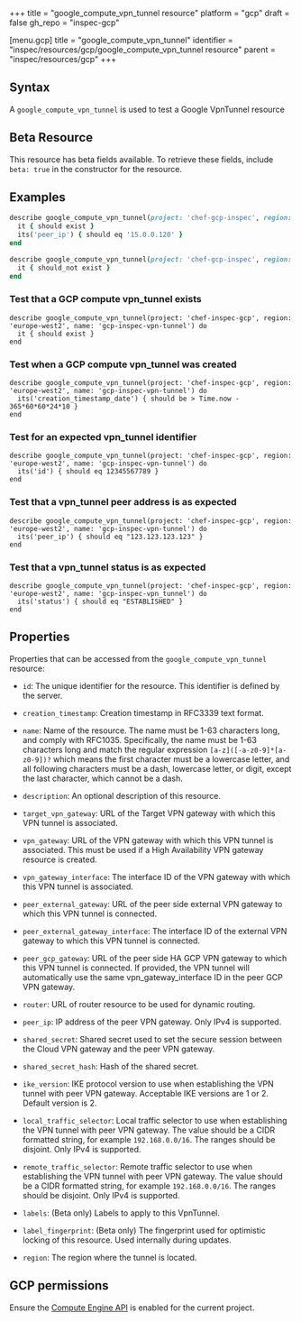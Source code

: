 +++
title = "google_compute_vpn_tunnel resource"
platform = "gcp"
draft = false
gh_repo = "inspec-gcp"

[menu.gcp]
title = "google_compute_vpn_tunnel"
identifier = "inspec/resources/gcp/google_compute_vpn_tunnel resource"
parent = "inspec/resources/gcp"
+++

## Syntax

A `google_compute_vpn_tunnel` is used to test a Google VpnTunnel resource


## Beta Resource
This resource has beta fields available. To retrieve these fields, include `beta: true` in the constructor for the resource.

## Examples

```ruby
describe google_compute_vpn_tunnel(project: 'chef-gcp-inspec', region: 'europe-west2', name: 'inspec-vpn-tunnel') do
  it { should exist }
  its('peer_ip') { should eq '15.0.0.120' }
end

describe google_compute_vpn_tunnel(project: 'chef-gcp-inspec', region: 'europe-west2', name: 'nonexistent') do
  it { should_not exist }
end
```

### Test that a GCP compute vpn_tunnel exists

    describe google_compute_vpn_tunnel(project: 'chef-inspec-gcp', region: 'europe-west2', name: 'gcp-inspec-vpn-tunnel') do
      it { should exist }
    end

### Test when a GCP compute vpn_tunnel was created

    describe google_compute_vpn_tunnel(project: 'chef-inspec-gcp', region: 'europe-west2', name: 'gcp-inspec-vpn-tunnel') do
      its('creation_timestamp_date') { should be > Time.now - 365*60*60*24*10 }
    end

### Test for an expected vpn_tunnel identifier 

    describe google_compute_vpn_tunnel(project: 'chef-inspec-gcp', region: 'europe-west2', name: 'gcp-inspec-vpn-tunnel') do
      its('id') { should eq 12345567789 }
    end    

### Test that a vpn_tunnel peer address is as expected

    describe google_compute_vpn_tunnel(project: 'chef-inspec-gcp', region: 'europe-west2', name: 'gcp-inspec-vpn-tunnel') do
      its('peer_ip') { should eq "123.123.123.123" }
    end  

### Test that a vpn_tunnel status is as expected

    describe google_compute_vpn_tunnel(project: 'chef-inspec-gcp', region: 'europe-west2', name: 'gcp-inspec-vpn_tunnel') do
      its('status') { should eq "ESTABLISHED" }
    end 

## Properties

Properties that can be accessed from the `google_compute_vpn_tunnel` resource:


  * `id`: The unique identifier for the resource. This identifier is defined by the server.

  * `creation_timestamp`: Creation timestamp in RFC3339 text format.

  * `name`: Name of the resource. The name must be 1-63 characters long, and comply with RFC1035. Specifically, the name must be 1-63 characters long and match the regular expression `[a-z]([-a-z0-9]*[a-z0-9])?` which means the first character must be a lowercase letter, and all following characters must be a dash, lowercase letter, or digit, except the last character, which cannot be a dash.

  * `description`: An optional description of this resource.

  * `target_vpn_gateway`: URL of the Target VPN gateway with which this VPN tunnel is associated.

  * `vpn_gateway`: URL of the VPN gateway with which this VPN tunnel is associated. This must be used if a High Availability VPN gateway resource is created.

  * `vpn_gateway_interface`: The interface ID of the VPN gateway with which this VPN tunnel is associated.

  * `peer_external_gateway`: URL of the peer side external VPN gateway to which this VPN tunnel is connected.

  * `peer_external_gateway_interface`: The interface ID of the external VPN gateway to which this VPN tunnel is connected.

  * `peer_gcp_gateway`: URL of the peer side HA GCP VPN gateway to which this VPN tunnel is connected. If provided, the VPN tunnel will automatically use the same vpn_gateway_interface ID in the peer GCP VPN gateway.

  * `router`: URL of router resource to be used for dynamic routing.

  * `peer_ip`: IP address of the peer VPN gateway. Only IPv4 is supported.

  * `shared_secret`: Shared secret used to set the secure session between the Cloud VPN gateway and the peer VPN gateway.

  * `shared_secret_hash`: Hash of the shared secret.

  * `ike_version`: IKE protocol version to use when establishing the VPN tunnel with peer VPN gateway. Acceptable IKE versions are 1 or 2. Default version is 2.

  * `local_traffic_selector`: Local traffic selector to use when establishing the VPN tunnel with peer VPN gateway. The value should be a CIDR formatted string, for example `192.168.0.0/16`. The ranges should be disjoint. Only IPv4 is supported.

  * `remote_traffic_selector`: Remote traffic selector to use when establishing the VPN tunnel with peer VPN gateway. The value should be a CIDR formatted string, for example `192.168.0.0/16`. The ranges should be disjoint. Only IPv4 is supported.

  * `labels`: (Beta only) Labels to apply to this VpnTunnel.

  * `label_fingerprint`: (Beta only) The fingerprint used for optimistic locking of this resource.  Used internally during updates.

  * `region`: The region where the tunnel is located.


## GCP permissions

Ensure the [Compute Engine API](https://console.cloud.google.com/apis/library/compute.googleapis.com/) is enabled for the current project.
